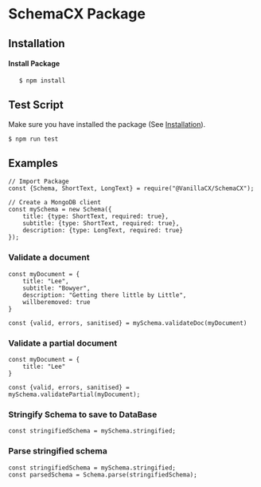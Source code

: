 # SchemaCX Package
## Installation
#### Install Package
       $ npm install

## Test Script
Make sure you have installed the package (See [Installation](#Installation)).

    $ npm run test
    
## Examples
    // Import Package
    const {Schema, ShortText, LongText} = require("@VanillaCX/SchemaCX");

    // Create a MongoDB client
    const mySchema = new Schema({
        title: {type: ShortText, required: true},
        subtitle: {type: ShortText, required: true},
        description: {type: LongText, required: true}
    });
    
### Validate a document
    const myDocument = {
        title: "Lee",
        subtitle: "Bowyer",
        description: "Getting there little by Little",
        willberemoved: true
    }

    const {valid, errors, sanitised} = mySchema.validateDoc(myDocument)

### Validate a partial document
    const myDocument = {
        title: "Lee"
    }

    const {valid, errors, sanitised} = mySchema.validatePartial(myDocument);

### Stringify Schema to save to DataBase
    const stringifiedSchema = mySchema.stringified;

### Parse stringified schema
    const stringifiedSchema = mySchema.stringified;
    const parsedSchema = Schema.parse(stringifiedSchema);